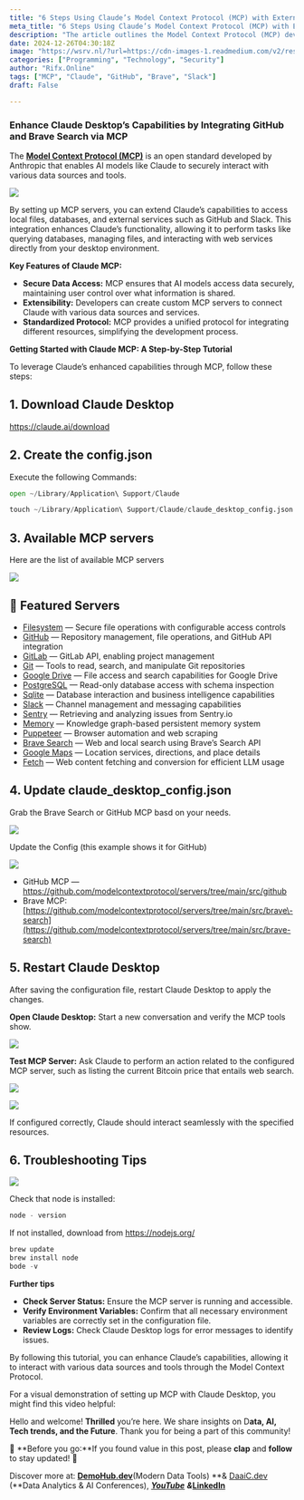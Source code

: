 ```yaml
---
title: "6 Steps Using Claude’s Model Context Protocol (MCP) with External Tools"
meta_title: "6 Steps Using Claude’s Model Context Protocol (MCP) with External Tools"
description: "The article outlines the Model Context Protocol (MCP) developed by Anthropic, which allows Claude Desktop to securely interact with external tools like GitHub and Brave Search. It details a step-by-step tutorial for integrating MCP, emphasizing secure data access, extensibility, and a standardized protocol. Key features include connecting to various services such as Google Drive and Slack, enabling enhanced functionality for tasks like file management and database querying. Troubleshooting tips are also provided to ensure successful implementation."
date: 2024-12-26T04:30:18Z
image: "https://wsrv.nl/?url=https://cdn-images-1.readmedium.com/v2/resize:fit:800/1*kE_qjVInCTckUW4TqMqUEw.jpeg"
categories: ["Programming", "Technology", "Security"]
author: "Rifx.Online"
tags: ["MCP", "Claude", "GitHub", "Brave", "Slack"]
draft: False

---
```






### Enhance Claude Desktop’s Capabilities by Integrating GitHub and Brave Search via MCP



The [**Model Context Protocol (MCP)**](https://www.anthropic.com/news/model-context-protocol) is an open standard developed by Anthropic that enables AI models like Claude to securely interact with various data sources and tools.

![](https://wsrv.nl/?url=https://cdn-images-1.readmedium.com/v2/resize:fit:800/1*nXwRfi_2Sj3NK8P46YcGJw.png)

By setting up MCP servers, you can extend Claude’s capabilities to access local files, databases, and external services such as GitHub and Slack. This integration enhances Claude’s functionality, allowing it to perform tasks like querying databases, managing files, and interacting with web services directly from your desktop environment.

**Key Features of Claude MCP:**

* **Secure Data Access:** MCP ensures that AI models access data securely, maintaining user control over what information is shared.
* **Extensibility:** Developers can create custom MCP servers to connect Claude with various data sources and services.
* **Standardized Protocol:** MCP provides a unified protocol for integrating different resources, simplifying the development process.

**Getting Started with Claude MCP: A Step\-by\-Step Tutorial**

To leverage Claude’s enhanced capabilities through MCP, follow these steps:


## 1\. Download Claude Desktop

<https://claude.ai/download>


## 2\. Create the config.json

Execute the following Commands:


```python
open ~/Library/Application\ Support/Claude

touch ~/Library/Application\ Support/Claude/claude_desktop_config.json
```

## 3\. Available MCP servers

Here are the list of available MCP servers

![](https://wsrv.nl/?url=https://cdn-images-1.readmedium.com/v2/resize:fit:800/1*4ykbUagOrtn4IJaVOMj2Pw.png)


## 🌟 Featured Servers

* [Filesystem](https://github.com/modelcontextprotocol/servers/blob/main/src/filesystem) — Secure file operations with configurable access controls
* [GitHub](https://github.com/modelcontextprotocol/servers/blob/main/src/github) — Repository management, file operations, and GitHub API integration
* [GitLab](https://github.com/modelcontextprotocol/servers/blob/main/src/gitlab) — GitLab API, enabling project management
* [Git](https://github.com/modelcontextprotocol/servers/blob/main/src/git) — Tools to read, search, and manipulate Git repositories
* [Google Drive](https://github.com/modelcontextprotocol/servers/blob/main/src/gdrive) — File access and search capabilities for Google Drive
* [PostgreSQL](https://github.com/modelcontextprotocol/servers/blob/main/src/postgres) — Read\-only database access with schema inspection
* [Sqlite](https://github.com/modelcontextprotocol/servers/blob/main/src/sqlite) — Database interaction and business intelligence capabilities
* [Slack](https://github.com/modelcontextprotocol/servers/blob/main/src/slack) — Channel management and messaging capabilities
* [Sentry](https://github.com/modelcontextprotocol/servers/blob/main/src/sentry) — Retrieving and analyzing issues from Sentry.io
* [Memory](https://github.com/modelcontextprotocol/servers/blob/main/src/memory) — Knowledge graph\-based persistent memory system
* [Puppeteer](https://github.com/modelcontextprotocol/servers/blob/main/src/puppeteer) — Browser automation and web scraping
* [Brave Search](https://github.com/modelcontextprotocol/servers/blob/main/src/brave-search) — Web and local search using Brave’s Search API
* [Google Maps](https://github.com/modelcontextprotocol/servers/blob/main/src/google-maps) — Location services, directions, and place details
* [Fetch](https://github.com/modelcontextprotocol/servers/blob/main/src/fetch) — Web content fetching and conversion for efficient LLM usage


## 4\. Update claude\_desktop\_config.json

Grab the Brave Search or GitHub MCP basd on your needs.

![](https://wsrv.nl/?url=https://cdn-images-1.readmedium.com/v2/resize:fit:800/1*rGxXQO6NB2wXBeAOHuGQKQ.png)

Update the Config (this example shows it for GitHub)

![](https://wsrv.nl/?url=https://cdn-images-1.readmedium.com/v2/resize:fit:800/1*6qi-DCeUlNkXB3CIhVAGUw.png)

* GitHub MCP — <https://github.com/modelcontextprotocol/servers/tree/main/src/github>
* Brave MCP: [https://github.com/modelcontextprotocol/servers/tree/main/src/brave\-search](https://github.com/modelcontextprotocol/servers/tree/main/src/brave-search)


## 5\. Restart Claude Desktop

After saving the configuration file, restart Claude Desktop to apply the changes.

**Open Claude Desktop:** Start a new conversation and verify the MCP tools show.

![](https://wsrv.nl/?url=https://cdn-images-1.readmedium.com/v2/resize:fit:800/1*N1r_XoaZ4iwBfkS1txidlQ.png)

**Test MCP Server:** Ask Claude to perform an action related to the configured MCP server, such as listing the current Bitcoin price that entails web search.

![](https://wsrv.nl/?url=https://cdn-images-1.readmedium.com/v2/resize:fit:800/1*rPM3W4jPlv7Zb7Eczem2OA.png)

![](https://wsrv.nl/?url=https://cdn-images-1.readmedium.com/v2/resize:fit:800/1*ua84sZI_Bd6R9vFG8ixBKw.png)

If configured correctly, Claude should interact seamlessly with the specified resources.


## 6\. Troubleshooting Tips

![](https://wsrv.nl/?url=https://cdn-images-1.readmedium.com/v2/resize:fit:800/0*f2g7pMR7fN8rtk4t)

Check that node is installed:


```python
node - version
```
If not installed, download from <https://nodejs.org/>


```python
brew update
brew install node
bode -v
```
**Further tips**

* **Check Server Status:** Ensure the MCP server is running and accessible.
* **Verify Environment Variables:** Confirm that all necessary environment variables are correctly set in the configuration file.
* **Review Logs:** Check Claude Desktop logs for error messages to identify issues.

By following this tutorial, you can enhance Claude’s capabilities, allowing it to interact with various data sources and tools through the Model Context Protocol.

For a visual demonstration of setting up MCP with Claude Desktop, you might find this video helpful:







Hello and welcome! **Thrilled** you’re here. We share insights on D**ata, AI, Tech trends, and the Future**. Thank you for being a part of this community!

🙏 **Before you go:**If you found value in this post, please **clap** and **follow** to stay updated! 👏

Discover more at: [**DemoHub.dev**](https://demohub.dev/)(Modern Data Tools) **\& [DaaiC.dev](https://www.daaic.dev/) (**Data Analytics \& AI Conferences), [***YouTube***](https://www.youtube.com/@demohub) ***\&*[LinkedIn](https://www.linkedin.com/company/demohub-dev/)**


